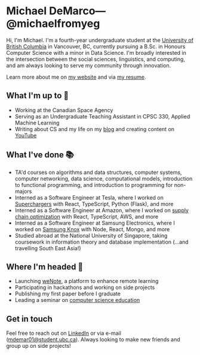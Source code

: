 # Michael DeMarco—@michaelfromyeg

Hi, I'm Michael. I'm a fourth-year undergraduate student at the [University of British Columbia](https://ubc.ca) in Vancouver, BC, currently pursuing a B.Sc. in Honours Computer Science with a minor in Data Science. I'm broadly interested in the intersection between the social sciences, linguistics, and computing, and am always looking to serve my community through innovation.

Learn more about me on [my website](https://michaeldemar.co) and via [my resume](https://resume.michaeldemar.co).

## What I'm up to 🧰

- Working at the Canadian Space Agency
- Serving as an Undergraduate Teaching Assistant in CPSC 330, Applied Machine Learning
- Writing about CS and my life on my [blog](https://michaeldemar.co/blog) and creating content on [YouTube](https://www.youtube.com/channel/UCohoNm6NqDAetXX6MiaV_RQ)

## What I've done 📚

- TA'd courses on algorithms and data structures, computer systems, computer networking, data science, computational models, introduction to functional programming, and introduction to programming for non-majors
- Interned as a Software Engineer at Tesla, where I worked on [Superchargers](https://www.tesla.com/supercharger) with React, TypeScript, Python (Flask), and more
- Interned as a Software Engineer at Amazon, where I worked on [supply chain optimization](https://www.amazon.jobs/en/teams/scot) with React, TypeScript, AWS, and more
- Interned as a Software Engineer at Samsung Electronics, where I worked on [Samsung Knox](https://samsungknox.com/) with Node, React, Mongo, and more
- Studied abroad at the National University of Singapore, taking coursework in information theory and database implementation (...and travelling South East Asia!)

## Where I'm headed 🚂

- Launching [weNote](https://wenote.ca), a platform to enhance remote learning
- Participating in hackathons and working on side projects
- Publishing my first paper before I graduate
- Leading a seminar on [computer science education](https://github.com/michaelfromyeg/cpsc490b-pedagogy)

## Get in touch

Feel free to reach out on [LinkedIn](https://linkedin.com/in/michaelfromyeg/) or via e-mail (mdemar01@student.ubc.ca). Always looking to make new friends and group up on side projects!
